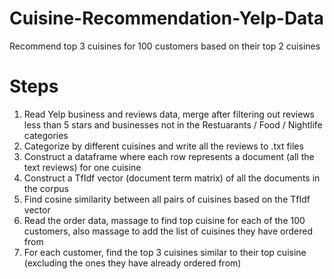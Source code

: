 # Cuisine-Recommendation-Yelp-Data
 Recommend top 3 cuisines for 100 customers based on their top 2 cuisines
 
 # Steps
 1. Read Yelp business and reviews data, merge after filtering out reviews less than 5 stars and businesses not in the Restuarants / Food / Nightlife categories
 2. Categorize by different cuisines and write all the reviews to .txt files 
 3. Construct a dataframe where each row represents a document (all the text reviews) for one cuisine
 4. Construct a TfIdf vector (document term matrix) of all the documents in the corpus 
 5. Find cosine similarity between all pairs of cuisines based on the TfIdf vector 
 6. Read the order data, massage to find top cuisine for each of the 100 customers, also massage to add the list of cuisines they have ordered from
 7. For each customer, find the top 3 cuisines similar to their top cuisine (excluding the ones they have already ordered from)
